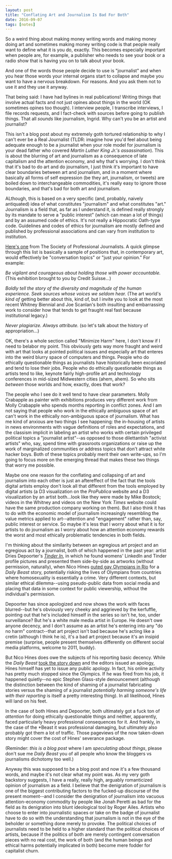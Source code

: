 ```yaml
---
layout: post
title: "Conflating Art and Journalism Is Bad For Both"
date: 2016-09-07
tags: [notes]
---
```


So a weird thing about making money writing words and making money doing art and sometimes making money writing code is that people really want to define what it is you do, exactly. This becomes especially important when people are, for example, a publisher who needs to see your book or a radio show that is having you on to talk about your book. 

And one of the words those people decide to use is "journalist" and when you hear those words your internal organs start to collapse and maybe you want to have a nervous breakdown. For reasons. And you ask them not to use it and they use it anyway.

That being said: I have had bylines in real publications! Writing things that involve actual facts and not just opines about things in the world (OK sometimes opines too though). I interview people, I transcribe interviews, I file records requests, and I fact-check with sources before going to publish things. That all *sounds* like journalism, Ingrid. Why can't you be an artist and journalist? 

This isn't a blog post about my extremely goth tortured relationship to why I can't ever be a Real Journalist (TLDR: imagine how you'd feel about being adequate enough to be a journalist when your role model for journalism is your dead father who covered *Martin Luther King Jr.'s assassination*). This is about the blurring of art and journalism as a consequence of late capitalism and the attention economy, and why that's worrying. I don't think that it's bad to do art and do journalism, I just think it's important to have clear boundaries between art and journalism, and in a moment where basically all forms of self expression (be they art, journalism, or tweets) are boiled down to interchangeable commodities, it's really easy to ignore those boundaries, and that's bad for both art and journalism. 

ALthough, this is based on a very specific (and, probably, naively antiquated) idea of what constitutes "journalism" and what constitutes "art." Journalism is a field that, as far as I understand it, is defined really strongly by its mandate to serve a "public interest" (which can mean a lot of things) and by an assumed code of ethics. It's not really a Hippocratic Oath-type code. Guidelines and codes of ethics for journalism are mostly defined and published by professional associations and can vary from institution to institution. 

[Here's one](http://www.spj.org/ethicscode.asp) from The Society of Professional Journalists. A quick glimpse through this list is basically a sample of positions that, in contemporary art, would effectively be "conversation topics" or "just your opinion." For example:

*Be vigilant and courageous about holding those with power accountable.* (This exhibition brought to you by Credit Suisse...)

*Boldly tell the story of the diversity and magnitude of the human experience. Seek sources whose voices we seldom hear.* (The art world's *kind of* getting better about this, kind of, but I invite you to look at the most recent Whitney Biennial and Joe Scanlan's both insulting and embarrassing work to consider how that tends to get fraught real fast because institutional legacy.)

*Never plagiarize. Always attribute.* (so let's talk about the history of appropriation...)

OK, there's a whole section called "Minimize Harm" here, I don't know if I need to belabor my point. This obviously gets way more fraught and weird with art that looks at pointed political issues and especially art that enteres into the weird blurry space of computers and things. People who do ethically questionable things as journalists have historically been excoriated and tend to lose their jobs. People who do ethically questionable things as artists tend to like, keynote fairly high-profile art and technology conferences in mid-sized Midwestern cities (ahem, ahem). So who sits *between* those worlds and how, exactly, does that work?

The people who I see do it well tend to have clear parameters. Molly Crabapple as painter with exhibitions produces very different work from Molly Crabapple who spends months reporting in conflict zones. And I am not saying that people who work in the ethically ambiguous space of art can't work in the ethically non-ambiguous space of journalism. What has me kind of anxious are two things I see happening: the in-housing of artists in news environments with vague definitions of roles and expectations, and the classism implicit in labeling an artist who works with certain privileged political topics a "journalist artist"--as opposed to those dilettantish "activist artists" who, say, spend time with grassroots organizations or raise up the work of marginalized communities or address topics that don't attract white hacker boys. Both of these topics probably merit their own write-ups, so I'm going to focus more on the emerging thread that makes these two things that worry me possible.

Maybe one one reason for the conflating and collapsing of art and journalism into each other is just an aftereffect of the fact that the tools digital artists employ don't look all that different from the tools employed by digital artists (a D3 visualization on the *ProPublica* website and a D3 visualization by an artist both...look like they were made by Mike Bostock; videos in the Whitney and videos on the New York *Times* website could have the same production company working on them). But I also think it has to do with the economic model of journalism increasingly resembling the value metrics applied to art--attention and "engagement" rather than, say, public interest or service. So maybe it's less that I worry about what it is for artists to do journalism as I worry about how an attention economy rewards the worst and most ethically problematic tendencies in both fields.

I'm thinking about the similarity between an egregious art project and an egregious act by a journalist, both of which happened in the past year: artist Dries Depoorter's [*Tinder In*](http://thecreatorsproject.vice.com/blog/an-artist-is-putting-tinder-and-linkedin-profile-pics-side-by-side), in which he found womens' LinkedIn and Tinder profile pictures and presented them side-by-side as artworks (without permission, naturally), when Nico Hines [outed gay Olympians in Rio](http://money.cnn.com/2016/08/12/media/daily-beast-olympics-article-removal/) for a *Daily Beast* story, potentially risking the lives of Olympians from countries where homosexuality is essentially a crime. Very different contexts, but similar ethical dilemma--using pseudo-public data from social media and placing that data in some context for public viewership, without the individual's permission. 

Depoorter has since apologized and now shows the work with faces blurred--but he's obviously very cheeky and aggrieved by the kerfuffle, pointing out that he's included himself in the series so isn't he, too, under surveillance? But he's a white male media artist in Europe. He doesn't owe anyone decency, and I don't assume as an artist he's entering into any "do no harm" contract--that art project isn't bad because he's acting like a cretin (although I think he is), it's a bad art project because it's an insipid premise (surprise, people present themselves differently on different social media platforms, welcome to 2011, buddy).

But Nico Hines does owe the subjects of his reporting basic decency. While the *Daily Beast* [took the story down](http://www.thedailybeast.com/articles/2016/08/11/a-note-from-the-editors.html) and the editors issued an apology, Hines himself has yet to issue any public apology. In fact, his online activity has pretty much stopped since the Olympics. If he was fired from his job, it happened quietly--no epic Stephen Glass-style denouncement (although the distinction between the kind of shaming of a journalist fabricating stories versus the shaming of a journalist *potentially harming someone's life with their reporting* is itself a pretty interesting thing). In all likelihood, Hines will land on his feet. 

In the case of both Hines and Depoorter, both ultimately got a fuck ton of *attention* for doing ethically questionable things and neither, apparently, faced particularly heavy professional consequences for it. And frankly, in the case of the *Beast it was professional damaging, but ultimately also probably got them a lot of traffic. Those pageviews of the now taken-down story might cover the cost of Hines' severance package. 

(Reminder: *this is a blog post* where I am *speculating about things*, please don't sue me *Daily Beast* you of all people who know the bloggers vs journalisms dichotomy too well.)

Anyway this was supposed to be a blog post and now it's a few thousand words, and maybe it's not clear what my point was. As my very goth backstory suggests, I have a really, really high, arguably romanticized opinion of journalism as a field. I believe that the denigration of journalism is one of the biggest contributing factors to the fucked-up discourse of the present moment--and I consider the denigration of journalism into vacuous attention-economy commodity by people like Jonah Peretti as bad for the field as its denigration into blunt ideological tool by Roger Ailes. Artists who choose to enter into journalistic spaces or take on the badge of journalist have to do so with the understanding that journalism is not in the eye of the beholder or something done merely to provoke. The political choices of journalists need to be held to a higher standard than the political choices of artists, because if the politics of both are merely contingent conversation pieces with no real cost, the work of both (and the human beings and ethical harms potentially implicated in both) become mere fodder for capitalist churn. 